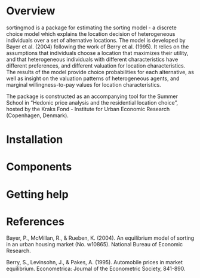 # Overview

sortingmod is a package for estimating the sorting model - a discrete choice model which explains the location decision of heterogeneous individuals over a set of alternative locations. The model is developed by Bayer et al. (2004) following the work of Berry et al. (1995). It relies on the assumptions that individuals choose a location that maximizes their utility, and that heterogeneous individuals with different characteristics have different preferences, and different valuation for location characteristics. The results of the model provide choice probabilities for each alternative, as well as insight on the valuation patterns of heterogeneous agents, and marginal willingness-to-pay values for location characteristics.

The package is constructed as an accompanying tool for the Summer School in “Hedonic price analysis and the residential location choice”, hosted by the Kraks Fond - Institute for Urban Economic Research (Copenhagen, Denmark).

# Installation

# Components

# Getting help

# References

Bayer, P., McMillan, R., & Rueben, K. (2004). An equilibrium model of sorting in an urban housing market (No. w10865). National Bureau of Economic Research.

Berry, S., Levinsohn, J., & Pakes, A. (1995). Automobile prices in market equilibrium. Econometrica: Journal of the Econometric Society, 841-890.
